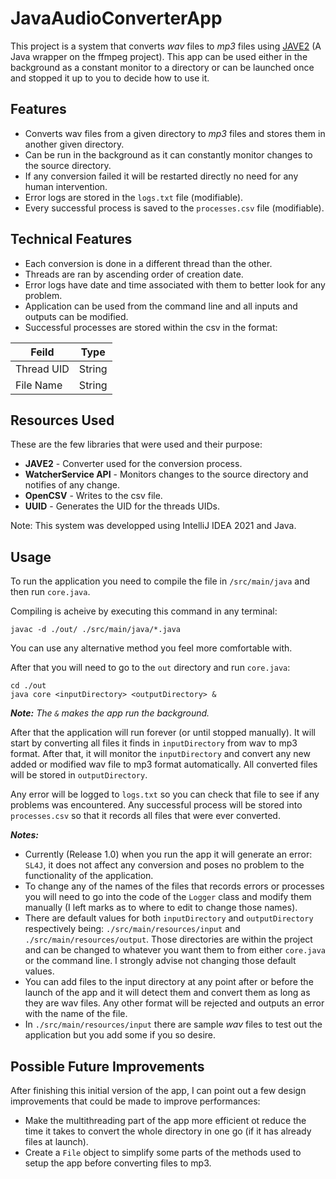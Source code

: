 # JavaAudioConverterApp

This project is a system that converts *wav* files to *mp3* files using [JAVE2](https://github.com/a-schild/jave2) (A Java wrapper on the ffmpeg project). This app can be used either in the background as a constant monitor to a directory or can be launched once and stopped it up to you to decide how to use it.


## Features

- Converts wav files from a given directory to *mp3* files and stores them in another given directory. 
- Can be run in the background as it can constantly monitor changes to the source directory.
- If any conversion failed it will be restarted directly no need for any human intervention.
- Error logs are stored in the `logs.txt` file (modifiable).
- Every successful process is saved to the `processes.csv` file (modifiable).


## Technical Features

- Each conversion is done in a different thread than the other.
- Threads are ran by ascending order of creation date.
- Error logs have date and time associated with them to better look for any problem.
- Application can be used from the command line and all inputs and outputs can be modified.
- Successful processes are stored within the csv in the format:

| Feild | Type |
| ------ | ------ |
| Thread UID | String |
| File Name | String |


## Resources Used

These are the few libraries that were used and their purpose:

- **JAVE2** - Converter used for the conversion process.
- **WatcherService API** - Monitors changes to the source directory and notifies of any change.
- **OpenCSV** - Writes to the csv file.
- **UUID** - Generates the UID for the threads UIDs.

Note: This system was developped using IntelliJ IDEA 2021 and Java.


## Usage

To run the application you need to compile the file in `/src/main/java` and then run `core.java`.

Compiling is acheive by executing this command in any terminal:
```
javac -d ./out/ ./src/main/java/*.java
```

You can use any alternative method you feel more comfortable with.

After that you will need to go to the `out` directory and run `core.java`:
```
cd ./out
java core <inputDirectory> <outputDirectory> &
```
_**Note:** The `&` makes the app run the background._

After that the application will run forever (or until stopped manually). It will start by converting all files it finds in `inputDirectory` from wav to mp3 format. After that, it will monitor the `inputDirectory` and convert any new added or modified wav file to mp3 format automatically. All converted files will be stored in `outputDirectory`.

Any error will be logged to `logs.txt` so you can check that file to see if any problems was encountered.
Any successful process will be stored into `processes.csv` so that it records all files that were ever converted.

***Notes:***
- Currently (Release 1.0) when you run the app it will generate an error: `SL4J`, it does not affect any conversion and poses no problem to the functionality of the application.
- To change any of the names of the files that records errors or processes you will need to go into the code of the `Logger` class and modify them manually (I left marks as to where to edit to change those names).
- There are default values for both `inputDirectory` and `outputDirectory` respectively being: `./src/main/resources/input` and `./src/main/resources/output`. Those directories are within the project and can be changed to whatever you want them to from either `core.java` or the command line. I strongly advise not changing those default values.
- You can add files to the input directory at any point after or before the launch of the app and it will detect them and convert them as long as they are wav files. Any other format will be rejected and outputs an error with the name of the file.
- In `./src/main/resources/input` there are sample *wav* files to test out the application but you add some if you so desire.


## Possible Future Improvements

After finishing this initial version of the app, I can point out a few design improvements that could be made to improve performances:

- Make the multithreading part of the app more efficient ot reduce the time it takes to convert the whole directory in one go (if it has already files at launch).
- Create a `File` object to simplify some parts of the methods used to setup the app before converting files to mp3.
